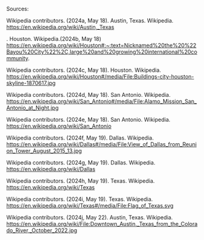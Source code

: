 

Sources:

Wikipedia contributors. (2024a, May 18). Austin, Texas. Wikipedia. https://en.wikipedia.org/wiki/Austin,_Texas 



. Houston. Wikipedia.(2024b, May 18) https://en.wikipedia.org/wiki/Houston#:~:text=Nicknamed%20the%20%22Bayou%20City%22%2C,large%20and%20growing%20international%20community. 

Wikipedia contributors. (2024c, May 18). Houston. Wikipedia. https://en.wikipedia.org/wiki/Houston#/media/File:Buildings-city-houston-skyline-1870617.jpg 

Wikipedia contributors. (2024d, May 18). San Antonio. Wikipedia. https://en.wikipedia.org/wiki/San_Antonio#/media/File:Alamo_Mission_San_Antonio_at_Night.jpg

 Wikipedia contributors. (2024e, May 18). San Antonio. Wikipedia. https://en.wikipedia.org/wiki/San_Antonio 
 
 Wikipedia contributors. (2024f, May 19). Dallas. Wikipedia. https://en.wikipedia.org/wiki/Dallas#/media/File:View_of_Dallas_from_Reunion_Tower_August_2015_13.jpg 
 
 Wikipedia contributors. (2024g, May 19). Dallas. Wikipedia. https://en.wikipedia.org/wiki/Dallas 
 
 Wikipedia contributors. (2024h, May 19). Texas. Wikipedia. https://en.wikipedia.org/wiki/Texas 
 
 Wikipedia contributors. (2024i, May 19). Texas. Wikipedia. https://en.wikipedia.org/wiki/Texas#/media/File:Flag_of_Texas.svg
 
 Wikipedia contributors. (2024j, May 22). Austin, Texas. Wikipedia. https://en.wikipedia.org/wiki/File:Downtown_Austin,_Texas_from_the_Colorado_River,_October_2022.jpg